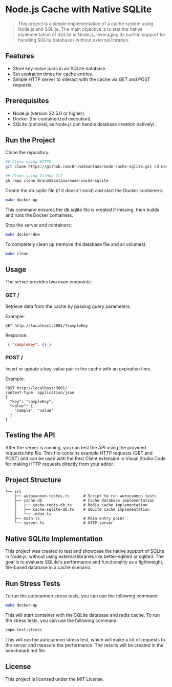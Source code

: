 # Node.js Cache with Native SQLite
> This project is a simple implementation of a cache system using Node.js and SQLite. The main objective is to test the native implementation of SQLite in Node.js, leveraging its built-in support for handling SQLite databases without external libraries.

## Features
- Store key-value pairs in an SQLite database.
- Set expiration times for cache entries.
- Simple HTTP server to interact with the cache via GET and POST requests.

## Prerequisites
- Node.js (version 22.5.0 or higher).
- Docker (for containerized execution).
- SQLite (optional, as Node.js can handle database creation natively).

## Run the Project
Clone the repository:

```bash
## Clone using HTTPS
git clone https://github.com/BrunoSSantana/node-cache-sqlite.git cd node-cache-sqlite

## Clone using GitHub CLI
gh repo clone BrunoSSantana/node-cache-sqlite
```

Create the db.sqlite file (if it doesn't exist) and start the Docker containers:

```bash
make docker-up
```

This command ensures the db.sqlite file is created if missing, then builds and runs the Docker containers.

Stop the server and containers:

```bash
make docker-dow
```

To completely clean up (remove the database file and all volumes):

```bash
make clean
```

## Usage
The server provides two main endpoints:

### GET /
Retrieve data from the cache by passing query parameters.

Example:
```http
GET http://localhost:3001/?sampleKey
```

Response:
```json
 { "sampleKey": {} }
```

### POST /
Insert or update a key-value pair in the cache with an expiration time.

Example:
```http
POST http://localhost:3001/
content-type: application/json
{
  "key": "sampleKey",
  "value": {
    "sample": "value"
  }
}
```

## Testing the API
After the server is running, you can test the API using the provided requests.http file. This file contains example HTTP requests (GET and POST) and can be used with the Rest Client extension in Visual Studio Code for making HTTP requests directly from your editor.

## Project Structure
```
└── src
    ├── autocannon-testes.ts      # Script to run autocannon tests
    ├── cache-db                  # Cache database implementation
    │   ├── cache-redis-db.ts     # Redis cache implementation
    │   ├── cache-sqlite-db.ts    # SQLite cache implementation
    │   └── index.ts
    ├── main.ts                   # Main entry point
    └── server.ts                 # HTTP server
```

## Native SQLite Implementation
This project was created to test and showcase the native support of SQLite in Node.js, without using external libraries like better-sqlite3 or sqlite3. The goal is to evaluate SQLite's performance and functionality as a lightweight, file-based database in a cache scenario.

## Run Stress Tests

To run the autocannon stress tests, you can use the following command:

```bash
make docker-up
```
This will start container with the SQLite database and redis cache.
To run the stress tests, you can use the following command:

```bash
pnpm test:stress
```
This will run the autocannon stress test, which will make a lot of requests to the server and measure the performance. The results will be created in the benchmark.md file.

## License
This project is licensed under the MIT License.